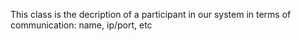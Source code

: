 This class is the decription of a participant in our system in terms of communication: name, ip/port, etc